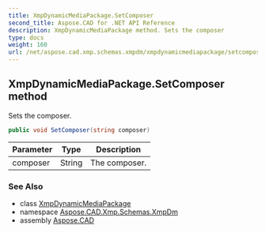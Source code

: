 ```yaml
---
title: XmpDynamicMediaPackage.SetComposer
second_title: Aspose.CAD for .NET API Reference
description: XmpDynamicMediaPackage method. Sets the composer
type: docs
weight: 160
url: /net/aspose.cad.xmp.schemas.xmpdm/xmpdynamicmediapackage/setcomposer/
---
```

## XmpDynamicMediaPackage.SetComposer method

Sets the composer.

```csharp
public void SetComposer(string composer)
```

| Parameter | Type | Description |
| --- | --- | --- |
| composer | String | The composer. |

### See Also

* class [XmpDynamicMediaPackage](../)
* namespace [Aspose.CAD.Xmp.Schemas.XmpDm](../../xmpdynamicmediapackage/)
* assembly [Aspose.CAD](../../../)


